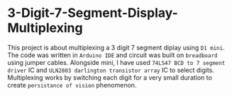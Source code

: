 # 3-Digit-7-Segment-Display-Multiplexing

This project is about multiplexing a 3 digit 7 segment diplay using `D1 mini`. The code was written in `Arduino IDE` and circuit was built on `breadboard` using jumper cables. Alongside mini, I have used `74LS47 BCD to 7 segment driver` IC and `ULN2803 darlington transistor array` IC to select digits. Multiplexing works by switching each digit for a very small duration to create `persistance of vision` phenomenon.

